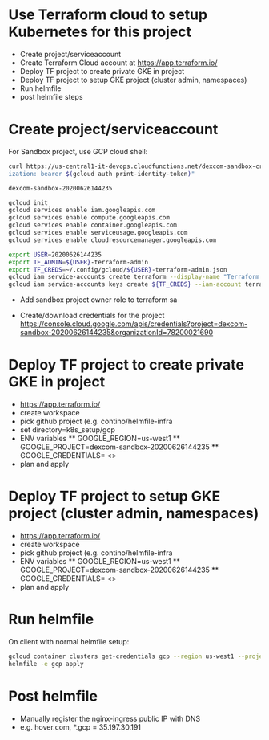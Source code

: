 # Use Terraform cloud to setup Kubernetes for this project

* Create project/serviceaccount
* Create Terraform Cloud account at https://app.terraform.io/
* Deploy TF project to create private GKE in project
* Deploy TF project to setup GKE project (cluster admin, namespaces)
* Run helmfile
* post helmfile steps

# Create project/serviceaccount

For Sandbox project, use GCP cloud shell:

```bash
curl https://us-central1-it-devops.cloudfunctions.net/dexcom-sandbox-create -H "Author
ization: bearer $(gcloud auth print-identity-token)"

dexcom-sandbox-20200626144235

gcloud init
gcloud services enable iam.googleapis.com
gcloud services enable compute.googleapis.com
gcloud services enable container.googleapis.com
gcloud services enable serviceusage.googleapis.com
gcloud services enable cloudresourcemanager.googleapis.com

export USER=20200626144235
export TF_ADMIN=${USER}-terraform-admin
export TF_CREDS=~/.config/gcloud/${USER}-terraform-admin.json
gcloud iam service-accounts create terraform --display-name "Terraform admin account"
gcloud iam service-accounts keys create ${TF_CREDS} --iam-account terraform@${TF_ADMIN}.iam.gserviceaccount.com
```

* Add sandbox project owner role to terraform sa

* Create/download credentials for the project https://console.cloud.google.com/apis/credentials?project=dexcom-sandbox-20200626144235&organizationId=78200021690

# Deploy TF project to create private GKE in project
* https://app.terraform.io/
* create workspace
* pick github project (e.g. contino/helmfile-infra
* set directory=k8s_setup/gcp
* ENV variables
** GOOGLE_REGION=us-west1
** GOOGLE_PROJECT=dexcom-sandbox-20200626144235
** GOOGLE_CREDENTIALS= <<FILL IN SA CREDENTIALS DOWNLOAD ABOVE WITH NO CR>>
* plan and apply

# Deploy TF project to setup GKE project (cluster admin, namespaces)
* https://app.terraform.io/
* create workspace
* pick github project (e.g. contino/helmfile-infra
* ENV variables
** GOOGLE_REGION=us-west1
** GOOGLE_PROJECT=dexcom-sandbox-20200626144235
** GOOGLE_CREDENTIALS= <<FILL IN SA CREDENTIALS DOWNLOAD ABOVE WITH NO CR>>
* plan and apply
 
# Run helmfile
On client with normal helmfile setup:
```bash
gcloud container clusters get-credentials gcp --region us-west1 --project dexcom-sandbox-20200626144235
helmfile -e gcp apply
```

# Post helmfile
* Manually register the nginx-ingress public IP with DNS
* e.g. hover.com,  *.gcp = 35.197.30.191 
